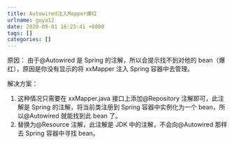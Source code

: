 ```yaml
---
title: Autowired注入Mapper爆红
urlname: guya12
date: 2020-09-01 16:23:41 +0800
tags: []
categories: []
---
```


原因：
由于@Autowired 是 Spring 的注解，所以会提示找不到对他的 bean（爆红），原因是你没有显示的将 xxMapper 注入 Spring 容器中去管理。

解决方案：

1. 这种情况只需要在 xxMapper.java 接口上添加@Repository 注解即可，此注解是 Spring 的注解，将当前类注册到 Spring 容器中实例化为一个 bean，所以@Autowired 就能找到此 bean 了。
1. 替换为@Resource 注解，此注解是 JDK 中的注解，不会向@Autowired 那样去 Spring 容器中寻找 bean。

